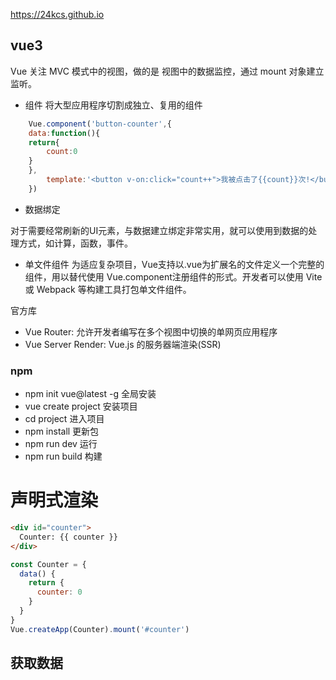 https://24kcs.github.io

## vue3
Vue 关注 MVC 模式中的视图，做的是 视图中的数据监控，通过 mount 对象建立监听。 

- 组件 将大型应用程序切割成独立、复用的组件

```js
    Vue.component('button-counter',{
    data:function(){
    return{
        count:0
    }
    },
        template:'<button v-on:click="count++">我被点击了{{count}}次!</button>' 
    })
```
- 数据绑定

对于需要经常刷新的UI元素，与数据建立绑定非常实用，就可以使用到数据的处理方式，如计算，函数，事件。

- 单文件组件
为适应复杂项目，Vue支持以.vue为扩展名的文件定义一个完整的组件，用以替代使用 Vue.component注册组件的形式。开发者可以使用 Vite或 Webpack 等构建工具打包单文件组件。

官方库
- Vue Router: 允许开发者编写在多个视图中切换的单网页应用程序
- Vue Server Render: Vue.js 的服务器端渲染(SSR)

### npm


- npm init vue@latest  -g  全局安装
- vue create project 安装项目
- cd project 进入项目
- npm install  更新包
- npm run dev 运行
- npm run build  构建

# 声明式渲染

```html
<div id="counter">
  Counter: {{ counter }}
</div>
```

```js
const Counter = {
  data() {
    return {
      counter: 0
    }
  }
}
Vue.createApp(Counter).mount('#counter')
```

## 获取数据



